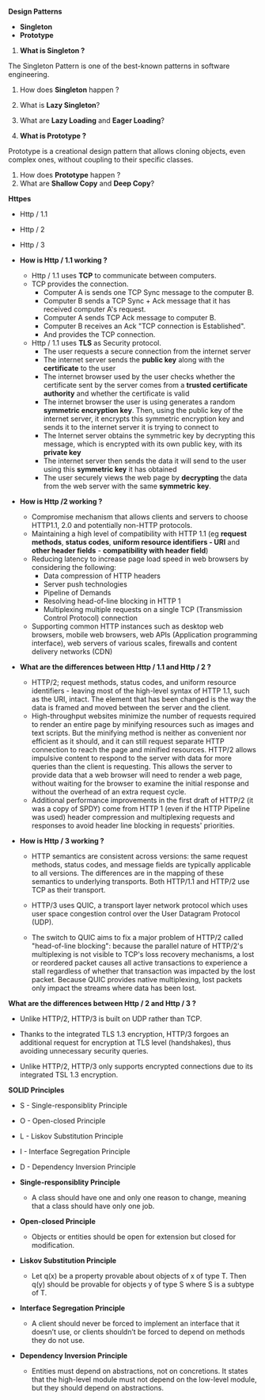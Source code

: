 **Design Patterns**

- **Singleton**
- **Prototype**

1. **What is Singleton ?**

The Singleton Pattern is one of the best-known patterns in software engineering.

1. How does **Singleton** happen ?
1. What is **Lazy Singleton**?
1. What are **Lazy Loading** and **Eager Loading**? 

1. **What is Prototype ?**

Prototype is a creational design pattern that allows cloning objects, even 	      	complex ones, without coupling to their specific classes.

1. How does **Prototype** happen ?
1. What are **Shallow Copy** and **Deep Copy**?

**Httpes** 

- Http / 1.1
- Http / 2
- Http / 3

- **How is Http / 1.1 working ?**
  - Http / 1.1 uses **TCP** to communicate between computers.
  - TCP provides the connection. 
    - Computer A is sends one TCP Sync message to the computer B. 
    - Computer B sends a TCP Sync + Ack message that it has received computer A's request.
    - Computer A sends TCP Ack message to computer B.
    - Computer B receives an Ack "TCP connection is Established".
    - And provides the TCP connection.
  - Http / 1.1 uses **TLS** as Security protocol.
    - The user requests a secure connection from the internet server
    - The internet server sends the **public key** along with the **certificate** to the user
    - The internet browser used by the user checks whether the certificate sent by the server comes from a **trusted certificate authority** and whether the certificate is valid
    - The internet browser the user is using generates a random **symmetric encryption key**. Then, using the public key of the internet server, it encrypts this symmetric encryption key and sends it to the internet server it is trying to connect to
    - The Internet server obtains the symmetric key by decrypting this message, which is encrypted with its own public key, with its **private key**
    - The internet server then sends the data it will send to the user using this **symmetric key** it has obtained
    - The user securely views the web page by **decrypting** the data from the web server with the same **symmetric key**.
- **How is Http /2 working ?**
  - Compromise mechanism that allows clients and servers to choose HTTP1.1, 2.0 and potentially non-HTTP protocols.
  - Maintaining a high level of compatibility with HTTP 1.1 (eg **request methods**, **status codes**, **uniform resource identifiers - URI** and **other header fields** - **compatibility with header field**)
  - Reducing latency to increase page load speed in web browsers by considering the following: 
    - Data compression of HTTP headers
    - Server push technologies
    - Pipeline of Demands
    - Resolving head-of-line blocking in HTTP 1
    - Multiplexing multiple requests on a single TCP (Transmission Control Protocol) connection
  - Supporting common HTTP instances such as desktop web browsers, mobile web browsers, web APIs (Application programming interface), web servers of various scales, firewalls and content delivery networks (CDN)


- **What are the differences between Http / 1.1 and Http / 2 ?**
  - HTTP/2; request methods, status codes, and uniform resource identifiers - leaving most of the high-level syntax of HTTP 1.1, such as the URI, intact. The element that has been changed is the way the data is framed and moved between the server and the client.
  - High-throughput websites minimize the number of requests required to render an entire page by minifying resources such as images and text scripts. But the minifying method is neither as convenient nor efficient as it should, and it can still request separate HTTP connection to reach the page and minified resources. HTTP/2 allows impulsive content to respond to the server with data for more queries than the client is requesting. This allows the server to provide data that a web browser will need to render a web page, without waiting for the browser to examine the initial response and without the overhead of an extra request cycle.
  - Additional performance improvements in the first draft of HTTP/2 (it was a copy of SPDY) come from HTTP 1 (even if the HTTP Pipeline was used) header compression and multiplexing requests and responses to avoid header line blocking in requests' priorities.

- **How is Http / 3 working ?**
  - HTTP semantics are consistent across versions: the same request methods, status codes, and message fields are typically applicable to all versions. The differences are in the mapping of these semantics to underlying transports. Both HTTP/1.1 and HTTP/2 use TCP as their transport. 
  - HTTP/3 uses QUIC, a transport layer network protocol which uses user space congestion control over the User Datagram Protocol (UDP). 

  - The switch to QUIC aims to fix a major problem of HTTP/2 called "head-of-line blocking": because the parallel nature of HTTP/2's multiplexing is not visible to TCP's loss recovery mechanisms, a lost or reordered packet causes all active transactions to experience a stall regardless of whether that transaction was impacted by the lost packet. Because QUIC provides native multiplexing, lost packets only impact the streams where data has been lost.

**What are the differences between Http / 2 and Http / 3 ?**

  - Unlike HTTP/2, HTTP/3 is built on UDP rather than TCP.

  - Thanks to the integrated TLS 1.3 encryption, HTTP/3 forgoes an additional request for encryption at TLS level (handshakes), thus avoiding unnecessary security queries.

  - Unlike HTTP/2, HTTP/3 only supports encrypted connections due to its integrated TSL 1.3 encryption.

**SOLID Principles**

- S - Single-responsiblity Principle
- O - Open-closed Principle
- L - Liskov Substitution Principle
- I - Interface Segregation Principle
- D - Dependency Inversion Principle

- **Single-responsiblity Principle**
  - A class should have one and only one reason to change, meaning that a class should have only one job.
- **Open-closed Principle**
  - Objects or entities should be open for extension but closed for modification.
- **Liskov Substitution Principle**
  - Let q(x) be a property provable about objects of x of type T. Then q(y) should be provable for objects y of type S where S is a subtype of T.
- **Interface Segregation Principle**
  - A client should never be forced to implement an interface that it doesn’t use, or clients shouldn’t be forced to depend on methods they do not use.
- **Dependency Inversion Principle**
  - Entities must depend on abstractions, not on concretions. It states that the high-level module must not depend on the low-level module, but they should depend on abstractions.
